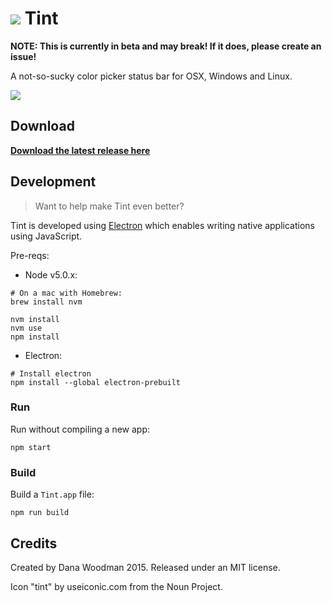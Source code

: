 # ![](http://cl.ly/dqu3/tint@2x%206.10.01%20PM.png) Tint

**NOTE: This is currently in beta and may break! If it does, please create an issue!**

A not-so-sucky color picker status bar for OSX, Windows and Linux.

![](http://cl.ly/dqYN/Screen%20Shot%202015-11-17%20at%206.10.19%20PM.png)


## Download

**[Download the latest release here](https://github.com/danawoodman/tint/releases)**


## Development

> Want to help make Tint even better?

Tint is developed using [Electron](http://electron.atom.io/) which enables writing native applications using JavaScript.

Pre-reqs:

- Node v5.0.x:

```shell
# On a mac with Homebrew:
brew install nvm

nvm install
nvm use
npm install
```

- Electron:

```shell
# Install electron
npm install --global electron-prebuilt
```


### Run

Run without compiling a new app:

```shell
npm start
```


### Build

Build a `Tint.app` file:

```shell
npm run build
```


## Credits

Created by Dana Woodman 2015. Released under an MIT license.

Icon "tint" by useiconic.com from the Noun Project.
